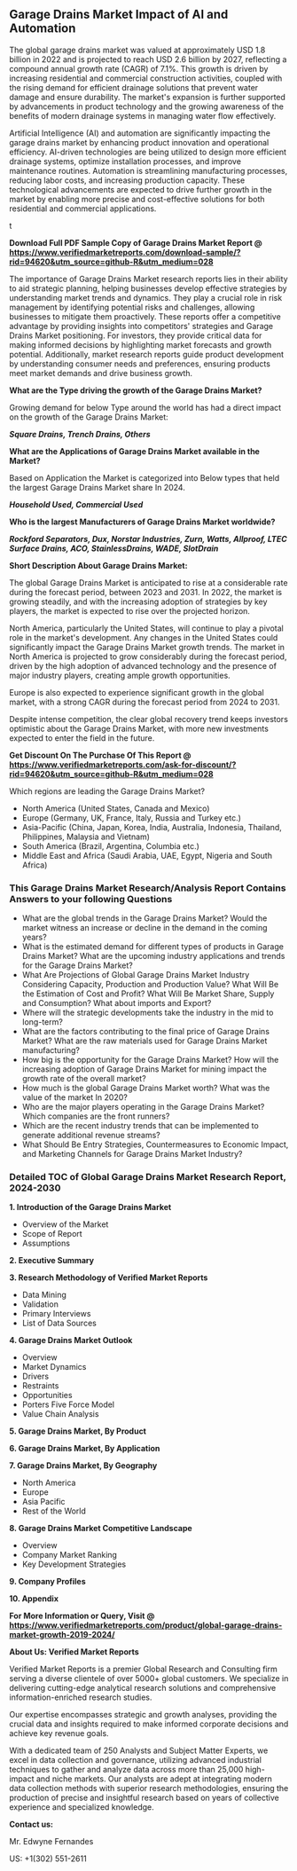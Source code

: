 <h2>Garage Drains Market Impact of AI and Automation</h2><p>The global garage drains market was valued at approximately USD 1.8 billion in 2022 and is projected to reach USD 2.6 billion by 2027, reflecting a compound annual growth rate (CAGR) of 7.1%. This growth is driven by increasing residential and commercial construction activities, coupled with the rising demand for efficient drainage solutions that prevent water damage and ensure durability. The market's expansion is further supported by advancements in product technology and the growing awareness of the benefits of modern drainage systems in managing water flow effectively.</p><p>Artificial Intelligence (AI) and automation are significantly impacting the garage drains market by enhancing product innovation and operational efficiency. AI-driven technologies are being utilized to design more efficient drainage systems, optimize installation processes, and improve maintenance routines. Automation is streamlining manufacturing processes, reducing labor costs, and increasing production capacity. These technological advancements are expected to drive further growth in the market by enabling more precise and cost-effective solutions for both residential and commercial applications.</p>t</p><p id="" class=""><strong>Download Full PDF Sample Copy of Garage Drains Market Report @ <a href="https://www.verifiedmarketreports.com/download-sample/?rid=94620&utm_source=github-R&utm_medium=028" target="_blank">https://www.verifiedmarketreports.com/download-sample/?rid=94620&utm_source=github-R&utm_medium=028</a></strong></p><p>The importance of&nbsp;Garage Drains Market research reports lies in their ability to aid strategic planning, helping businesses develop effective strategies by understanding market trends and dynamics. They play a crucial role in risk management by identifying potential risks and challenges, allowing businesses to mitigate them proactively. These reports offer a competitive advantage by providing insights into competitors' strategies and Garage Drains Market positioning. For investors, they provide critical data for making informed decisions by highlighting market forecasts and growth potential. Additionally, market research reports guide product development by understanding consumer needs and preferences, ensuring products meet market demands and drive business growth.</p><p><strong>What are the&nbsp;Type driving the growth of the Garage Drains Market?</strong></p><p id="" class="">Growing demand for below Type around the world has had a direct impact on the growth of the Garage Drains Market:</p><em><strong>Square Drains, Trench Drains, Others</strong></em></p><strong>What are the&nbsp;Applications&nbsp;of Garage Drains Market available in the Market?</strong></p><p id="" class="">Based on Application the Market is categorized into Below types that held the largest Garage Drains Market share In 2024.</p><em><strong>Household Used, Commercial Used</strong></em></p><strong>Who is the largest Manufacturers of Garage Drains Market worldwide?</strong></p><p><em><strong>Rockford Separators, Dux, Norstar Industries, Zurn, Watts, Allproof, LTEC Surface Drains, ACO, StainlessDrains, WADE, SlotDrain</strong></em></p><p id="" class=""><strong>Short Description About Garage Drains Market:</strong></p><p>The global Garage Drains Market is anticipated to rise at a considerable rate during the forecast period, between 2023 and 2031. In 2022, the market is growing steadily, and with the increasing adoption of strategies by key players, the market is expected to rise over the projected horizon.</p><p>North America, particularly the United States, will continue to play a pivotal role in the market's development. Any changes in the United States could significantly impact the Garage Drains Market growth trends. The market in North America is projected to grow considerably during the forecast period, driven by the high adoption of advanced technology and the presence of major industry players, creating ample growth opportunities.</p><p>Europe is also expected to experience significant growth in the global market, with a strong CAGR during the forecast period from 2024 to 2031.</p><p>Despite intense competition, the clear global recovery trend keeps investors optimistic about the Garage Drains Market, with more new investments expected to enter the field in the future.</p><p id="" class=""><strong>Get Discount On The Purchase Of This Report @ <a href="https://www.verifiedmarketreports.com/ask-for-discount/?rid=94620&utm_source=github-R&utm_medium=028" target="_blank">https://www.verifiedmarketreports.com/ask-for-discount/?rid=94620&utm_source=github-R&utm_medium=028</a></strong></p>Which regions are leading the Garage Drains Market?</p><ul><li>North America (United States, Canada and Mexico)</li><li>Europe (Germany, UK, France, Italy, Russia and Turkey etc.)</li><li>Asia-Pacific (China, Japan, Korea, India, Australia, Indonesia, Thailand, Philippines, Malaysia and Vietnam)</li><li>South America (Brazil, Argentina, Columbia etc.)</li><li>Middle East and Africa (Saudi Arabia, UAE, Egypt, Nigeria and South Africa)</li></ul><h3 id="" class="">This Garage Drains Market Research/Analysis Report Contains Answers to your following Questions</h3><ul><li>What are the global trends in the Garage Drains Market? Would the market witness an increase or decline in the demand in the coming years?</li><li>What is the estimated demand for different types of products in Garage Drains Market? What are the upcoming industry applications and trends for the Garage Drains Market?</li><li>What Are Projections of Global Garage Drains Market Industry Considering Capacity, Production and Production Value? What Will Be the Estimation of Cost and Profit? What Will Be Market Share, Supply and Consumption? What about imports and Export?</li><li>Where will the strategic developments take the industry in the mid to long-term?</li><li>What are the factors contributing to the final price of Garage Drains Market? What are the raw materials used for Garage Drains Market manufacturing?</li><li>How big is the opportunity for the Garage Drains Market? How will the increasing adoption of Garage Drains Market for mining impact the growth rate of the overall market?</li><li>How much is the global Garage Drains Market worth? What was the value of the market In 2020?</li><li>Who are the major players operating in the Garage Drains Market? Which companies are the front runners?</li><li>Which are the recent industry trends that can be implemented to generate additional revenue streams?</li><li>What Should Be Entry Strategies, Countermeasures to Economic Impact, and Marketing Channels for Garage Drains Market Industry?</li></ul><h3 id="" class="">Detailed TOC of Global Garage Drains Market Research Report, 2024-2030</h3><p id="" class=""><strong>1. Introduction of the Garage Drains Market</strong></p><ul><li>Overview of the Market</li><li>Scope of Report</li><li>Assumptions</li></ul><p id="" class=""><strong>2. Executive Summary</strong></p><p id="" class=""><strong>3. Research Methodology of Verified Market Reports</strong></p><ul><li>Data Mining</li><li>Validation</li><li>Primary Interviews</li><li>List of Data Sources</li></ul><p id="" class=""><strong>4. Garage Drains Market Outlook</strong></p><ul><li>Overview</li><li>Market Dynamics</li><li>Drivers</li><li>Restraints</li><li>Opportunities</li><li>Porters Five Force Model</li><li>Value Chain Analysis</li></ul><p id="" class=""><strong>5. Garage Drains Market, By Product</strong></p><p id="" class=""><strong>6. Garage Drains Market, By Application</strong></p><p id="" class=""><strong>7. Garage Drains Market, By Geography</strong></p><ul><li>North America</li><li>Europe</li><li>Asia Pacific</li><li>Rest of the World</li></ul><p id="" class=""><strong>8. Garage Drains Market Competitive Landscape</strong></p><ul><li>Overview</li><li>Company Market Ranking</li><li>Key Development Strategies</li></ul><p id="" class=""><strong>9. Company Profiles</strong></p><p id="" class=""><strong>10. Appendix</strong></p><p id="" class=""><strong>For More Information or Query, Visit @ <a href="https://www.verifiedmarketreports.com/product/global-garage-drains-market-growth-2019-2024/" target="_blank">https://www.verifiedmarketreports.com/product/global-garage-drains-market-growth-2019-2024/</a></strong></p><p id="" class=""><strong>About Us: Verified Market Reports</strong></p><p id="" class="">Verified Market Reports is a premier Global Research and Consulting firm serving a diverse clientele of over 5000+ global customers. We specialize in delivering cutting-edge analytical research solutions and comprehensive information-enriched research studies.</p><p id="" class="">Our expertise encompasses strategic and growth analyses, providing the crucial data and insights required to make informed corporate decisions and achieve key revenue goals.</p><p id="" class="">With a dedicated team of 250 Analysts and Subject Matter Experts, we excel in data collection and governance, utilizing advanced industrial techniques to gather and analyze data across more than 25,000 high-impact and niche markets. Our analysts are adept at integrating modern data collection methods with superior research methodologies, ensuring the production of precise and insightful research based on years of collective experience and specialized knowledge.</p><p id="" class=""><strong>Contact us:</strong></p><p id="" class="">Mr. Edwyne Fernandes</p><p id="" class="">US: +1(302) 551-2611</p>